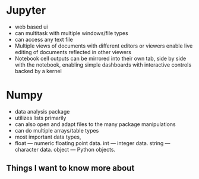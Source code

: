 # Jupyter
- web based ui
- can multitask with multiple windows/file types
- can access any text file
- Multiple views of documents with different editors or viewers enable live editing of documents reflected in other viewers
- Notebook cell outputs can be mirrored into their own tab, side by side with the notebook, enabling simple dashboards with interactive controls backed by a kernel

# Numpy
- data analysis package
- utilizes lists primarily
- can also open and adapt files to the many package manipulations
- can do multiple arrays/table types
- most important data types, 
- float — numeric floating point data.
int — integer data.
string — character data.
object — Python objects.

## Things I want to know more about
